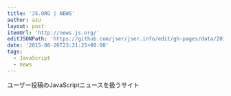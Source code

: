 ```yaml
---
title: 'JS.ORG | NEWS'
author: azu
layout: post
itemUrl: 'http://news.js.org/'
editJSONPath: 'https://github.com/jser/jser.info/edit/gh-pages/data/2015/08/index.json'
date: '2015-08-26T23:31:25+00:00'
tags:
  - JavaScript
  - news
---
```

ユーザー投稿のJavaScriptニュースを扱うサイト

